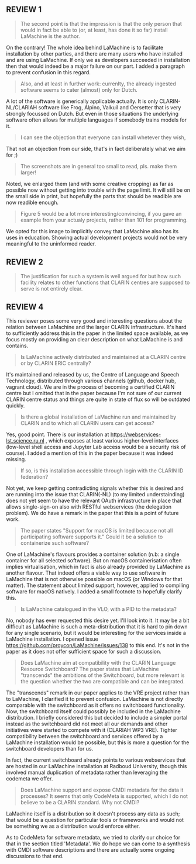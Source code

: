 ## REVIEW 1

> The second point is that the impression is that the only person that would in fact be able to (or, at least, has done it so far) install
> LaMachine is the author.

On the contrary! The whole idea behind LaMachine is to facilitate installation by other parties, and there are many
users who have installed and are using LaMachine. If only we as developers succeeded in installation then that would indeed
be a major failure on our part. I added a paragraph to prevent confusion in this regard.

> Also, and at least in further work: currenlty, the already ingested software seems to cater (almost) only for Dutch.

A lot of the software is generically applicable actually. It is only CLARIN-NL/CLARIAH software like Frog, Alpino, Valkuil
and Oersetter that is very strongly focussed on Dutch. But even in those situations the underlying software often allows
for multiple languages if somebody trains models for it.

> I can see the objection that everyone can install whetever they wish,

That not an objection from our side, that's in fact deliberately what we aim for  ;)

> The screenshots are in general too small to read, pls. make them larger!

Noted, we enlarged them (and with some creative cropping) as far as possible now without getting into trouble with the
page limit. It will still be on the small side in print, but hopefully the parts that should be readible are now
readible enough.

> Figure 5 would be a lot more interesting/convincing, if you gave an example from your actualy projects, rather than 101 for programming.

We opted for this image to implicitly convey that LaMachine also has its uses in education. Showing actual development projects
would not be very meaningful to the uninformed reader.

## REVIEW 2

> The justification for such a system is well argued for but how such facility relates to other functions that CLARIN centres are
> supposed to serve is not entirely clear.

## REVIEW 4

This reviewer poses some very good and interesting questions about the relation between LaMachine and the larger CLARIN infrastructure.
It's hard to sufficiently address this in the paper in the limited space available, as we focus mostly on providing an
clear description on what LaMachine is and contains.

> Is LaMachine actively distributed and maintained at a CLARIN centre or by CLARIN ERIC centrally?

It's maintained and released by us, the Centre of Language and Speech Technology, distributed through various channels (github, docker hub, vagrant
cloud). We are in the process of becoming a certified CLARIN centre but I omitted that in the paper because I'm not sure
of our current CLARIN centre status and things are quite in state of flux so will be outdated quickly.

> Is there a global installation of LaMachine run and maintained by CLARIN and to which all CLARIN users can get access?

Yes, good point. There is our installation at https://webservices-lst.science.ru.nl , which exposes at least various
higher-level interfaces (low-level shell access and Jupyter Lab access would be a security risk of course). I added a
mention of this in the paper because it was indeed missing.

> If so, is this installation accessible through login with the CLARIN ID federation?

Not yet, we keep getting contradicting signals whether this is desired and are running into the issue that CLARIN(-NL) (to my
limited understainding) does not yet seem to have the relevant OAuth infrastructure in place that allows single-sign-on
also with RESTful webservices (the delegation problem). We do have a remark in the paper that this is a point of future
work.

> The paper states "Support for macOS is limited because not all participating software supports it." Could it be a solution to containerize such
> software?

One of LaMachine's flavours provides a container solution (n.b: a single container for all selected software). But on
macOS containerisation often implies virtualisation, which in fact is also already provided by LaMachine as another
flavour. That indeed offers a viable way to use software in LaMachine that is not otherwise possible on macOS (or
Windows for that matter). The statement about limited support, however, applied to compiling software for macOS
natively. I added a small footnote to hopefully clarify this.

> Is LaMachine catalogued in the VLO, with a PID to the metadata?

No, nobody has ever requested this desire yet. I'll look into it. It may be a bit difficult as LaMachine is such a
meta-distribution that it is hard to pin down for any single scenario, but it would be interesting for the services
inside a LaMachine installation.  I opened issue https://github.com/proycon/LaMachine/issues/138 to this end. It's not
in the paper as it does not offer sufficient space for such a discussion.

> Does LaMachine aim at compatibility with the CLARIN Language Resource Switchboard? The paper states that LaMachine "transcends" the
> ambitions of the Switchboard, but more relevant is the question whether the two are compatible and can be integrated.

The "transcends" remark in our paper applies to the VRE project rather than to LaMachine, I clarified it to prevent
confusion. LaMachine is not directly comparable with the switchboard as it offers no switchboard functionality. Now, the
switchboard itself could possibly be included in the LaMachine distribution. I briefly considered this but decided to
include a simpler portal instead as the switchboard did not meet all our demands and other initiatives were started to
compete with it (CLARIAH WP3 VRE). Tighter compatibility between the switchboard and services offered by a LaMachine
installation would be possible, but this is more a question for the switchboard developers than for us.

In fact, the current switchboard already points to various webservices that are hosted in our LaMachine installation at
Radboud University, though this involved manual duplication of metadata rather than leveraging the codemeta we offer.

> Does LaMachine support and expose CMDI metadata for the data it processes? It seems that only CodeMeta is supported, which I do not
> believe to be a CLARIN standard. Why not CMDI?

LaMachine itself is a distribution so it doesn't process any data as such; that would be a question for particular tools
or frameworks and would not be something we as a distribution would enforce either.

As to CodeMeta for software metadata, we tried to clarify our choice for that in the section titled 'Metadata'. We do hope we can come
to a synthesis with CMDI software descriptions and there are actually some ongoing discussions to that end.


